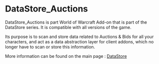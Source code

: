 # DataStore_Auctions

DataStore_Auctions is part World of Warcraft Add-on that is part of the DataStore series.
It is compatible with all versions of the game.

Its purpose is to scan and store data related to Auctions & Bids for all your characters, and act as a data abstraction layer for client addons, which no longer have to scan or store this information.

More information can be found on the main page : [DataStore](https://github.com/Thaoky/DataStore)
